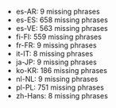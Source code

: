 - es-AR: 9 missing phrases
- es-ES: 658 missing phrases
- es-VE: 563 missing phrases
- fi-FI: 559 missing phrases
- fr-FR: 9 missing phrases
- it-IT: 8 missing phrases
- ja-JP: 9 missing phrases
- ko-KR: 186 missing phrases
- nl-NL: 9 missing phrases
- pl-PL: 751 missing phrases
- zh-Hans: 8 missing phrases
